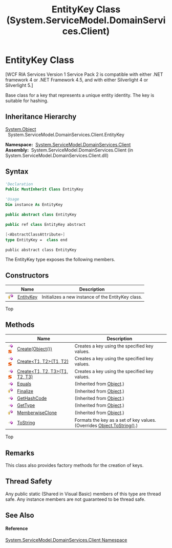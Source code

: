 ﻿---
title: EntityKey Class (System.ServiceModel.DomainServices.Client)
TOCTitle: EntityKey Class
ms:assetid: T:System.ServiceModel.DomainServices.Client.EntityKey
ms:mtpsurl: https://msdn.microsoft.com/en-us/library/system.servicemodel.domainservices.client.entitykey(v=VS.91)
ms:contentKeyID: 28755278
ms.date: 01/27/2012
mtps_version: v=VS.91
f1_keywords:
- System.ServiceModel.DomainServices.Client.EntityKey
dev_langs:
- CSharp
- JScript
- VB
- FSharp
- c++
api_location:
- System.ServiceModel.DomainServices.Client.dll
api_name:
- System.ServiceModel.DomainServices.Client.EntityKey
api_type:
- Managed
topic_type:
- apiref
- kbSyntax
product_family_name: VS
ROBOTS: INDEX,FOLLOW
---

# EntityKey Class

\[WCF RIA Services Version 1 Service Pack 2 is compatible with either .NET framework 4 or .NET Framework 4.5, and with either Silverlight 4 or Silverlight 5.\]

Base class for a key that represents a unique entity identity. The key is suitable for hashing.

## Inheritance Hierarchy

[System.Object](https://msdn.microsoft.com/en-us/library/e5kfa45b)  
  System.ServiceModel.DomainServices.Client.EntityKey  

**Namespace:**  [System.ServiceModel.DomainServices.Client](ff422479\(v=vs.91\).md)  
**Assembly:**  System.ServiceModel.DomainServices.Client (in System.ServiceModel.DomainServices.Client.dll)

## Syntax

``` vb
'Declaration
Public MustInherit Class EntityKey
```

``` vb
'Usage
Dim instance As EntityKey
```

``` csharp
public abstract class EntityKey
```

``` c++
public ref class EntityKey abstract
```

``` fsharp
[<AbstractClassAttribute>]
type EntityKey =  class end
```

``` jscript
public abstract class EntityKey
```

The EntityKey type exposes the following members.

## Constructors

<table>
<thead>
<tr class="header">
<th> </th>
<th>Name</th>
<th>Description</th>
</tr>
</thead>
<tbody>
<tr class="odd">
<td><img src="images\Ff422600.protmethod(en-us,VS.91).gif" title="Protected method" alt="Protected method" /></td>
<td><a href="ff422620(v=vs.91).md">EntityKey</a></td>
<td>Initializes a new instance of the EntityKey class.</td>
</tr>
</tbody>
</table>

Top

## Methods

<table>
<thead>
<tr class="header">
<th> </th>
<th>Name</th>
<th>Description</th>
</tr>
</thead>
<tbody>
<tr class="odd">
<td><img src="images\Ff423329.pubmethod(en-us,VS.91).gif" title="Public method" alt="Public method" /><img src="images\Ff423197.static(en-us,VS.91).gif" title="Static member" alt="Static member" /></td>
<td><a href="ff422051(v=vs.91).md">Create(Object())</a></td>
<td>Creates a key using the specified key values.</td>
</tr>
<tr class="even">
<td><img src="images\Ff423329.pubmethod(en-us,VS.91).gif" title="Public method" alt="Public method" /><img src="images\Ff423197.static(en-us,VS.91).gif" title="Static member" alt="Static member" /></td>
<td><a href="ff422773(v=vs.91).md">Create&lt;T1, T2&gt;(T1, T2)</a></td>
<td>Creates a key using the specified key values.</td>
</tr>
<tr class="odd">
<td><img src="images\Ff423329.pubmethod(en-us,VS.91).gif" title="Public method" alt="Public method" /><img src="images\Ff423197.static(en-us,VS.91).gif" title="Static member" alt="Static member" /></td>
<td><a href="ff423399(v=vs.91).md">Create&lt;T1, T2, T3&gt;(T1, T2, T3)</a></td>
<td>Creates a key using the specified key values.</td>
</tr>
<tr class="even">
<td><img src="images\Ff423329.pubmethod(en-us,VS.91).gif" title="Public method" alt="Public method" /></td>
<td><a href="https://docs.microsoft.com/en-us/dotnet/api/system.object.equals?redirectedfrom=MSDN#System_Object_Equals_System_Object_">Equals</a></td>
<td>(Inherited from <a href="https://msdn.microsoft.com/en-us/library/e5kfa45b">Object</a>.)</td>
</tr>
<tr class="odd">
<td><img src="images\Ff422600.protmethod(en-us,VS.91).gif" title="Protected method" alt="Protected method" /></td>
<td><a href="https://msdn.microsoft.com/en-us/library/4k87zsw7">Finalize</a></td>
<td>(Inherited from <a href="https://msdn.microsoft.com/en-us/library/e5kfa45b">Object</a>.)</td>
</tr>
<tr class="even">
<td><img src="images\Ff423329.pubmethod(en-us,VS.91).gif" title="Public method" alt="Public method" /></td>
<td><a href="https://msdn.microsoft.com/en-us/library/zdee4b3y">GetHashCode</a></td>
<td>(Inherited from <a href="https://msdn.microsoft.com/en-us/library/e5kfa45b">Object</a>.)</td>
</tr>
<tr class="odd">
<td><img src="images\Ff423329.pubmethod(en-us,VS.91).gif" title="Public method" alt="Public method" /></td>
<td><a href="https://msdn.microsoft.com/en-us/library/dfwy45w9">GetType</a></td>
<td>(Inherited from <a href="https://msdn.microsoft.com/en-us/library/e5kfa45b">Object</a>.)</td>
</tr>
<tr class="even">
<td><img src="images\Ff422600.protmethod(en-us,VS.91).gif" title="Protected method" alt="Protected method" /></td>
<td><a href="https://msdn.microsoft.com/en-us/library/57ctke0a">MemberwiseClone</a></td>
<td>(Inherited from <a href="https://msdn.microsoft.com/en-us/library/e5kfa45b">Object</a>.)</td>
</tr>
<tr class="odd">
<td><img src="images\Ff423329.pubmethod(en-us,VS.91).gif" title="Public method" alt="Public method" /></td>
<td><a href="ff423129(v=vs.91).md">ToString</a></td>
<td>Formats the key as a set of key values. (Overrides <a href="https://msdn.microsoft.com/en-us/library/7bxwbwt2">Object.ToString()</a>.)</td>
</tr>
</tbody>
</table>

Top

## Remarks

This class also provides factory methods for the creation of keys.

## Thread Safety

Any public static (Shared in Visual Basic) members of this type are thread safe. Any instance members are not guaranteed to be thread safe.

## See Also

#### Reference

[System.ServiceModel.DomainServices.Client Namespace](ff422479\(v=vs.91\).md)

